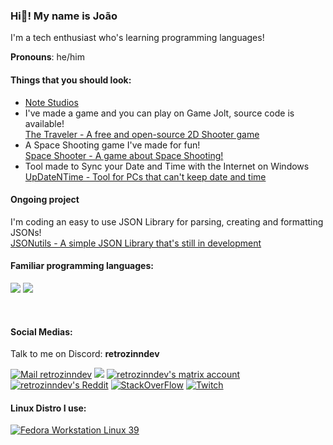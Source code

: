 ### Hi👋! My name is João
I'm a tech enthusiast who's learning programming languages!

**Pronouns**: he/him
<!-- <a href="https://docs.github.com/articles/why-are-my-contributions-not-showing-up-on-my-profile">
<img src="https://github-readme-stats.vercel.app/api?username=retrozinndev&theme=blue-green"></a>
<br> -->

#### Things that you should look:
 - [Note Studios](https://github.com/notestudios)
 - I've made a game and you can play on Game Jolt, source code is available! <br>
  [The Traveler - A free and open-source 2D Shooter game](https://github.com/notestudios/TheTraveler)
 - A Space Shooting game I've made for fun! <br>
  [Space Shooter - A game about Space Shooting!](https://github.com/retrozinndev/SpaceShooter)
 - Tool made to Sync your Date and Time with the Internet on Windows <br>
  [UpDateNTime - Tool for PCs that can't keep date and time](https://github.com/retrozinndev/UpDateNTime)

#### Ongoing project
 I'm coding an easy to use JSON Library for parsing, creating and formatting JSONs! <br>
 [JSONutils - A simple JSON Library that's still in development](https://github.com/retrozinndev/JSONutils)

#### Familiar programming languages:
<a href="https://openjdk.org/"><img src="https://img.shields.io/badge/Java-ED8B00?style=for-the-badge&logo=openjdk&logoColor=white"></a>
<a href="https://learn.microsoft.com/dotnet/csharp/"><img src="https://img.shields.io/badge/C%23-239120?style=for-the-badge&logo=c-sharp&logoColor=white"></a>

<br>

#### Social Medias:
Talk to me on Discord: **retrozinndev**

<a href="mailto:joaovodias@gmail.com"><img src="https://img.shields.io/badge/Gmail-D14836?style=for-the-badge&logo=gmail&logoColor=white" alt="Mail retrozinndev"></a>
<a href="https://x.com/retrozinndev"><img src="https://img.shields.io/badge/X-000?style=for-the-badge&logo=x"></a>
<a href="https://matrix.to/#/@retrozinndev:matrix.org"><img src="https://img.shields.io/badge/matrix-000000?style=for-the-badge&logo=Matrix&logoColor=white" alt="retrozinndev's matrix account"></a>
<a href="https://www.reddit.com/user/Much_Clue7037"><img src="https://img.shields.io/badge/Reddit-FF4500?style=for-the-badge&logo=reddit&logoColor=white" alt="retrozinndev's Reddit"></a>
<a href="https://stackoverflow.com/users/22116293/retrozinndev"><img src="https://img.shields.io/badge/Stack_Overflow-FE7A16?style=for-the-badge&logo=stack-overflow&logoColor=white" alt="StackOverFlow"></a>
<a href="https://www.twitch.tv/retrozinndev"><img src="https://img.shields.io/badge/Twitch-9146FF?style=for-the-badge&logo=twitch&logoColor=white" alt="Twitch"></a>

#### Linux Distro I use:
<a href="https://fedoraproject.org/"><img src="https://img.shields.io/badge/Fedora-294172?style=for-the-badge&logo=fedora&logoColor=white" alt="Fedora Workstation Linux 39"></a>

